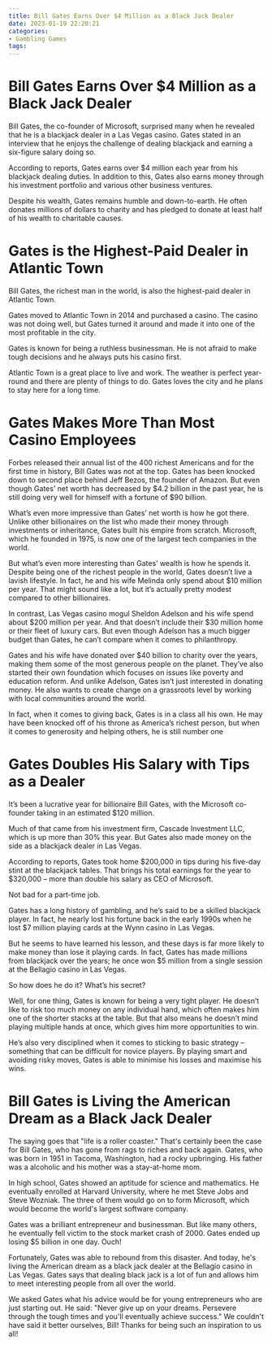 ```yaml
---
title: Bill Gates Earns Over $4 Million as a Black Jack Dealer
date: 2023-01-19 22:20:21
categories:
- Gambling Games
tags:
---
```



#  Bill Gates Earns Over $4 Million as a Black Jack Dealer

Bill Gates, the co-founder of Microsoft, surprised many when he revealed that he is a blackjack dealer in a Las Vegas casino. Gates stated in an interview that he enjoys the challenge of dealing blackjack and earning a six-figure salary doing so.

According to reports, Gates earns over $4 million each year from his blackjack dealing duties. In addition to this, Gates also earns money through his investment portfolio and various other business ventures.

Despite his wealth, Gates remains humble and down-to-earth. He often donates millions of dollars to charity and has pledged to donate at least half of his wealth to charitable causes.

#  Gates is the Highest-Paid Dealer in Atlantic Town

Bill Gates, the richest man in the world, is also the highest-paid dealer in Atlantic Town.

Gates moved to Atlantic Town in 2014 and purchased a casino. The casino was not doing well, but Gates turned it around and made it into one of the most profitable in the city.

Gates is known for being a ruthless businessman. He is not afraid to make tough decisions and he always puts his casino first.

Atlantic Town is a great place to live and work. The weather is perfect year-round and there are plenty of things to do. Gates loves the city and he plans to stay here for a long time.

#  Gates Makes More Than Most Casino Employees

Forbes released their annual list of the 400 richest Americans and for the first time in history, Bill Gates was not at the top. Gates has been knocked down to second place behind Jeff Bezos, the founder of Amazon. But even though Gates’ net worth has decreased by $4.2 billion in the past year, he is still doing very well for himself with a fortune of $90 billion.

What’s even more impressive than Gates’ net worth is how he got there. Unlike other billionaires on the list who made their money through investments or inheritance, Gates built his empire from scratch. Microsoft, which he founded in 1975, is now one of the largest tech companies in the world.

But what’s even more interesting than Gates’ wealth is how he spends it. Despite being one of the richest people in the world, Gates doesn’t live a lavish lifestyle. In fact, he and his wife Melinda only spend about $10 million per year. That might sound like a lot, but it’s actually pretty modest compared to other billionaires.

In contrast, Las Vegas casino mogul Sheldon Adelson and his wife spend about $200 million per year. And that doesn’t include their $30 million home or their fleet of luxury cars. But even though Adelson has a much bigger budget than Gates, he can’t compare when it comes to philanthropy.

Gates and his wife have donated over $40 billion to charity over the years, making them some of the most generous people on the planet. They’ve also started their own foundation which focuses on issues like poverty and education reform. And unlike Adelson, Gates isn’t just interested in donating money. He also wants to create change on a grassroots level by working with local communities around the world.

In fact, when it comes to giving back, Gates is in a class all his own. He may have been knocked off of his throne as America’s richest person, but when it comes to generosity and helping others, he is still number one

#  Gates Doubles His Salary with Tips as a Dealer

It’s been a lucrative year for billionaire Bill Gates, with the Microsoft co-founder taking in an estimated $120 million.

Much of that came from his investment firm, Cascade Investment LLC, which is up more than 30% this year. But Gates also made money on the side as a blackjack dealer in Las Vegas.

According to reports, Gates took home $200,000 in tips during his five-day stint at the blackjack tables. That brings his total earnings for the year to $320,000 – more than double his salary as CEO of Microsoft.

Not bad for a part-time job.

Gates has a long history of gambling, and he’s said to be a skilled blackjack player. In fact, he nearly lost his fortune back in the early 1990s when he lost $7 million playing cards at the Wynn casino in Las Vegas.

But he seems to have learned his lesson, and these days is far more likely to make money than lose it playing cards. In fact, Gates has made millions from blackjack over the years; he once won $5 million from a single session at the Bellagio casino in Las Vegas.

So how does he do it? What’s his secret?

Well, for one thing, Gates is known for being a very tight player. He doesn’t like to risk too much money on any individual hand, which often makes him one of the shorter stacks at the table. But that also means he doesn’t mind playing multiple hands at once, which gives him more opportunities to win.

He’s also very disciplined when it comes to sticking to basic strategy – something that can be difficult for novice players. By playing smart and avoiding risky moves, Gates is able to minimise his losses and maximise his wins.

#  Bill Gates is Living the American Dream as a Black Jack Dealer

The saying goes that "life is a roller coaster." That's certainly been the case for Bill Gates, who has gone from rags to riches and back again. Gates, who was born in 1951 in Tacoma, Washington, had a rocky upbringing. His father was a alcoholic and his mother was a stay-at-home mom.

In high school, Gates showed an aptitude for science and mathematics. He eventually enrolled at Harvard University, where he met Steve Jobs and Steve Wozniak. The three of them would go on to form Microsoft, which would become the world's largest software company.

Gates was a brilliant entrepreneur and businessman. But like many others, he eventually fell victim to the stock market crash of 2000. Gates ended up losing $5 billion in one day. Ouch!

Fortunately, Gates was able to rebound from this disaster. And today, he's living the American dream as a black jack dealer at the Bellagio casino in Las Vegas. Gates says that dealing black jack is a lot of fun and allows him to meet interesting people from all over the world.

We asked Gates what his advice would be for young entrepreneurs who are just starting out. He said: "Never give up on your dreams. Persevere through the tough times and you'll eventually achieve success." We couldn't have said it better ourselves, Bill! Thanks for being such an inspiration to us all!